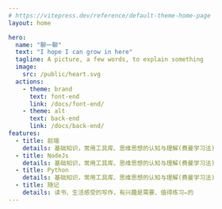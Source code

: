 ```yaml
---
# https://vitepress.dev/reference/default-theme-home-page
layout: home

hero:
  name: "聊一聊"
  text: "I hope I can grow in here"
  tagline: A picture, a few words, to explain something
  image:
    src: /public/heart.svg
  actions:
    - theme: brand
      text: font-end
      link: /docs/font-end/
    - theme: alt
      text: back-end
      link: /docs/back-end/
features:
  - title: 前端
    details: 基础知识，常用工具库、思维思想的认知与理解(费曼学习法)
  - title: NodeJs
    details: 基础知识，常用工具库、思维思想的认知与理解(费曼学习法)
  - title: Python
    details: 基础知识，常用工具库、思维思想的认知与理解(费曼学习法)
  - title: 随记
    details: 读书、生活感受的写作，有兴趣是需要、值得练习✏️的
---
```


